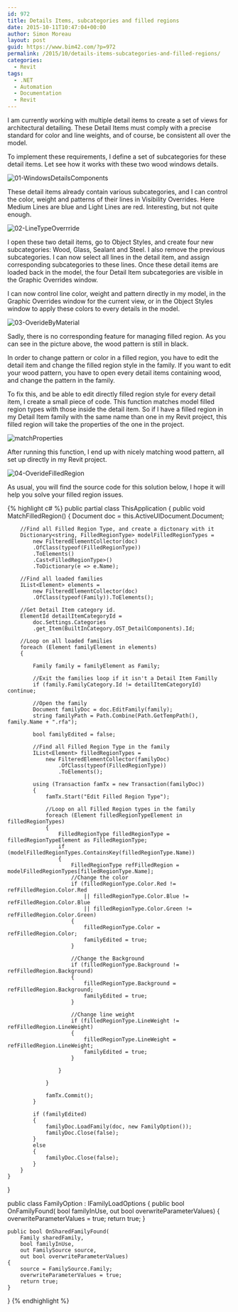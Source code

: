 ```yaml
---
id: 972
title: Details Items, subcategories and filled regions
date: 2015-10-11T10:47:04+00:00
author: Simon Moreau
layout: post
guid: https://www.bim42.com/?p=972
permalink: /2015/10/details-items-subcategories-and-filled-regions/
categories:
  - Revit
tags:
  - .NET
  - Automation
  - Documentation
  - Revit
---
```

I am currently working with multiple detail items to create a set of views for architectural detailing. These Detail Items must comply with a precise standard for color and line weights, and of course, be consistent all over the model.

To implement these requirements, I define a set of subcategories for these detail items. Let see how it works with these two wood windows details.

![01-WindowsDetailsComponents](/assets/2015/10/01-WindowsDetailsComponents.jpg)

These detail items already contain various subcategories, and I can control the color, weight and patterns of their lines in Visibility Overrides. Here Medium Lines are blue and Light Lines are red. Interesting, but not quite enough.

![02-LineTypeOverrride](/assets/2015/10/02-LineTypeOverrride.png)

I open these two detail items, go to Object Styles, and create four new subcategories: Wood, Glass, Sealant and Steel. I also remove the previous subcategories. I can now select all lines in the detail item, and assign corresponding subcategories to these lines. Once these detail items are loaded back in the model, the four Detail Item subcategories are visible in the Graphic Overrides window.

I can now control line color, weight and pattern directly in my model, in the Graphic Overrides window for the current view, or in the Object Styles window to apply these colors to every details in the model.

![03-OverideByMaterial](/assets/2015/10/03-OverideByMaterial.png)

Sadly, there is no corresponding feature for managing filled region. As you can see in the picture above, the wood pattern is still in black.

In order to change pattern or color in a filled region, you have to edit the detail item and change the filled region style in the family. If you want to edit your wood pattern, you have to open every detail items containing wood, and change the pattern in the family.

To fix this, and be able to edit directly filled region style for every detail item, I create a small piece of code. This function matches model filled region types with those inside the detail item. So if I have a filled region in my Detail Item family with the same name than one in my Revit project, this filled region will take the properties of the one in the project.

![matchProperties](/assets/2015/10/matchProperties.png)

After running this function, I end up with nicely matching wood pattern, all set up directly in my Revit project.

![04-OverideFilledRegion](/assets/2015/10/04-OverideFilledRegion.png)

As usual, you will find the source code for this solution below, I hope it will help you solve your filled region issues.

{% highlight c# %}
public partial class ThisApplication
{
    public void MatchFilledRegion()
    {
        Document doc = this.ActiveUIDocument.Document;

        //Find all Filled Region Type, and create a dictonary with it
        Dictionary<string, FilledRegionType> modelFilledRegionTypes =
            new FilteredElementCollector(doc)
            .OfClass(typeof(FilledRegionType))
            .ToElements()
            .Cast<FilledRegionType>()
            .ToDictionary(e => e.Name);

        //Find all loaded families
        IList<Element> elements = 
            new FilteredElementCollector(doc)
            .OfClass(typeof(Family)).ToElements();

        //Get Detail Item category id.
        ElementId detailItemCategoryId = 
            doc.Settings.Categories
            .get_Item(BuiltInCategory.OST_DetailComponents).Id;

        //Loop on all loaded families
        foreach (Element familyElement in elements)
        {

            Family family = familyElement as Family;

            //Exit the families loop if it isn't a Detail Item Familly
            if (family.FamilyCategory.Id != detailItemCategoryId) continue;

            //Open the family
            Document familyDoc = doc.EditFamily(family);
            string familyPath = Path.Combine(Path.GetTempPath(), family.Name + ".rfa");

            bool familyEdited = false;

            //Find all Filled Region Type in the family
            IList<Element> filledRegionTypes = 
                new FilteredElementCollector(familyDoc)
                    .OfClass(typeof(FilledRegionType))
                    .ToElements();

            using (Transaction famTx = new Transaction(familyDoc))
            {
                famTx.Start("Edit Filled Region Type");

                //Loop on all Filled Region types in the family
                foreach (Element filledRegionTypeElement in filledRegionTypes)
                {
                    FilledRegionType filledRegionType = filledRegionTypeElement as FilledRegionType;
                    if (modelFilledRegionTypes.ContainsKey(filledRegionType.Name))
                    {
                        FilledRegionType refFilledRegion = modelFilledRegionTypes[filledRegionType.Name];
                        //Change the color
                        if (filledRegionType.Color.Red != refFilledRegion.Color.Red
                            || filledRegionType.Color.Blue != refFilledRegion.Color.Blue
                            || filledRegionType.Color.Green != refFilledRegion.Color.Green)
                        {
                            filledRegionType.Color = refFilledRegion.Color;
                            familyEdited = true;
                        }

                        //Change the Background
                        if (filledRegionType.Background != refFilledRegion.Background)
                        {
                            filledRegionType.Background = refFilledRegion.Background;
                            familyEdited = true;
                        }

                        //Change line weight
                        if (filledRegionType.LineWeight != refFilledRegion.LineWeight)
                        {
                            filledRegionType.LineWeight = refFilledRegion.LineWeight;
                            familyEdited = true;
                        }

                    }

                }

                famTx.Commit();
            }

            if (familyEdited)
            {
                familyDoc.LoadFamily(doc, new FamilyOption());
                familyDoc.Close(false);
            }
            else
            {
                familyDoc.Close(false);
            }
        }
    }
}

public class FamilyOption : IFamilyLoadOptions
{
    public bool OnFamilyFound(
        bool familyInUse, 
        out bool overwriteParameterValues)
    {
        overwriteParameterValues = true;
        return true;
    }

    public bool OnSharedFamilyFound(
        Family sharedFamily, 
        bool familyInUse, 
        out FamilySource source, 
        out bool overwriteParameterValues)
    {
        source = FamilySource.Family;
        overwriteParameterValues = true;
        return true;
    }
}
{% endhighlight %}